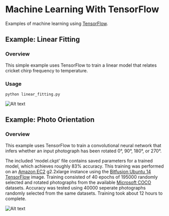 # Machine Learning With TensorFlow

Examples of machine learning using [TensorFlow](https://www.tensorflow.org).

## Example: Linear Fitting

### Overview

This simple example uses TensorFlow to train a linear model that relates cricket chirp frequency to temperature.

### Usage

`python linear_fitting.py`

![Alt text](http://lightcycle.github.io/screenshots/LinearFitting.png "Linear Fitting Screenshot")

## Example: Photo Orientation

### Overview

This example uses TensorFlow to train a convolutional neural network that infers whether an input photograph has been rotated 0&deg;, 90&deg;, 180&deg;, or 270&deg;.

The included 'model.ckpt' file contains saved parameters for a trained model, which achieves roughly 83% accuracy. This training was performed on an [Amazon EC2](https://aws.amazon.com/ec2) g2.2xlarge instance using the [Bitfusion Ubuntu 14 TensorFlow](https://aws.amazon.com/marketplace/pp/B01EYKBEQ0) image. Training consisted of 40 epochs of 195000 randomly selected and rotated photographs from the available [Microsoft COCO](http://mscoco.org/dataset/#download) datasets. Accuracy was tested using 40000 seperate photographs randomly selected from the same datasets. Training took about 12 hours to complete.

![Alt text](http://lightcycle.github.io/screenshots/PhotoOrientation.png "Photo Orientation Demo Screenshot")
